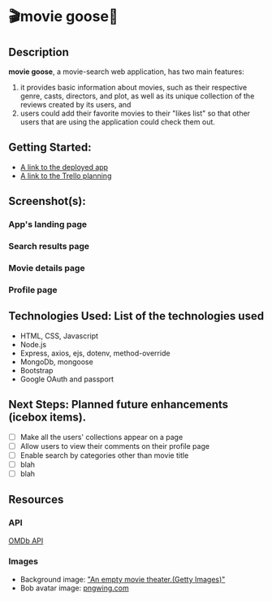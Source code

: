 # 🎬movie goose🐥

## Description

**movie goose**, a movie-search web application, has two main features: 
1) it provides basic information about movies, such as their respective genre, casts, directors, and plot, as well as its unique collection of the reviews created by its users, and
2) users could add their favorite movies to their "likes list" so that other users that are using the application could check them out. 


## Getting Started: 
- [A link to the deployed app](https://movie-goose.herokuapp.com)
- [A link to the Trello planning](https://trello.com/b/dnfntKkm/unit2-project)

## Screenshot(s): 

### App's landing page

### Search results page

### Movie details page

### Profile page


## Technologies Used: List of the technologies used
- HTML, CSS, Javascript
- Node.js
- Express, axios, ejs, dotenv, method-override
- MongoDb, mongoose
- Bootstrap
- Google OAuth and passport 


## Next Steps: Planned future enhancements (icebox items).
- [ ] Make all the users' collections appear on a page
- [ ] Allow users to view their comments on their profile page
- [ ] Enable search by categories other than movie title
- [ ] blah
- [ ] blah

## Resources
### API

[OMDb API](https://www.omdbapi.com/)

### Images
- Background image: ["An empty movie theater.(Getty Images)"](https://www.wbur.org/hereandnow/2020/12/14/movie-theaters-streaming-service)
- Bob avatar image: [pngwing.com](https://w7.pngwing.com/pngs/833/958/png-transparent-bob-the-minion-minions-drawing-despicable-me-bob-minion-poster-sticker-desktop-wallpaper.png)

